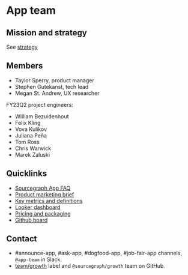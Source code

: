 # App team

## Mission and strategy

See [strategy](../../../../strategy-goals/strategy/app/index.md)

## Members

- Taylor Sperry, product manager
- Stephen Gutekanst, tech lead
- Megan St. Andrew, UX researcher

FY23Q2 project engineers:

- William Bezuidenhout
- Felix Kling
- Vova Kulikov
- Juliana Peña
- Tom Ross
- Chris Warwick
- Marek Zaluski

## Quicklinks

- [Sourcegraph App FAQ](app-faq.md)
- [Product marketing brief](https://docs.google.com/document/d/1bdpImO3e4kwC65HYU2woDE5tXwNgrjWVEGzcXs1YSoM/edit)
- [Key metrics and definitions](analytics.md)
- [Looker dashboard](https://sourcegraph.looker.com/dashboards/440)
- [Pricing and packaging](https://docs.google.com/document/d/1KBFzC3HX_eOwq-K1lAE-LND5y6X9xpFY2WzDh84QRmA/edit#heading=h.trqab8y0kufp)
- [Github board](https://github.com/orgs/sourcegraph/projects/306/views/1)

## Contact

- #announce-app, #ask-app, #dogfood-app, #job-fair-app channels, `@app-team` in Slack.
- [team/growth](https://github.com/sourcegraph/sourcegraph/labels/team%2Fgrowth) label and `@sourcegraph/growth` team on GitHub.
